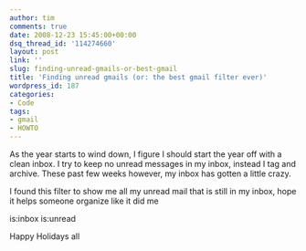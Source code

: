 ```yaml
---
author: tim
comments: true
date: 2008-12-23 15:45:00+00:00
dsq_thread_id: '114274660'
layout: post
link: ''
slug: finding-unread-gmails-or-best-gmail
title: 'Finding unread gmails (or: the best gmail filter ever)'
wordpress_id: 187
categories:
- Code
tags:
- gmail
- HOWTO
---
```


As the year starts to wind down, I figure I should start the year off with a
clean inbox.  I try to keep no unread messages in my inbox, instead I tag and
archive.  These past few weeks however, my inbox has gotten a little crazy.  
  
I found this filter to show me all my unread mail that is still in my inbox,
hope it helps someone organize like it did me  
  
is:inbox is:unread  
  
Happy Holidays all  